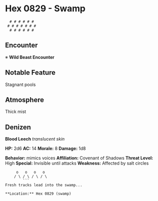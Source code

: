 # Hex 0829 - Swamp
```
  # # # # # #
 # # # # # # #
  # # # # # #
```

## Encounter

※ **Wild Beast Encounter**

## Notable Feature

Stagnant pools

## Atmosphere

Thick mist

## Denizen

**Blood Leech**
*translucent skin*

**HP:** 2d6 **AC:** 14 **Morale:** 8
**Damage:** 1d8

**Behavior:** mimics voices
**Affiliation:** Covenant of Shadows
**Threat Level:** High
**Special:** Invisible until attacks
**Weakness:** Affected by salt circles

```
     o   o   o   o
    / \ / \ / \ / \
        ```
Fresh tracks lead into the swamp...

**Location:** Hex 0829 (swamp)
